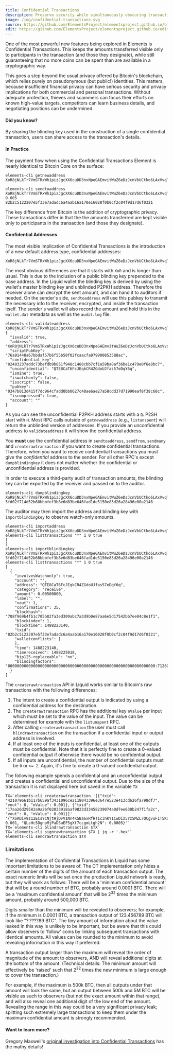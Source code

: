 ```yaml
---
title: Confidential Transactions
description: Preserve security while simultaneously obscuring transaction values.
image: /img/confidential-transactions.svg
source: https://github.com/ElementsProject/elementsproject.github.io/blob/master/source/elements/confidential-transactions/index.md
edit: https://github.com/ElementsProject/elementsproject.github.io/edit/master/source/elements/confidential-transactions/index.md
---
```


One of the most powerful new features being explored in Elements is Confidential
Transactions.  This keeps the amounts transferred visible only to participants
in the transaction (and those they designate), while still guaranteeing that no
more coins can be spent than are available in a cryptographic way.

This goes a step beyond the usual privacy offered by Bitcoin's blockchain, which
relies purely on pseudonymous (but public!) identities.  This matters, because
insufficient financial privacy can have serious security and privacy
implications for both commercial and personal transactions. Without adequate
protection, thieves and scammers can focus their efforts on known high-value
targets, competitors can learn business details, and negotiating positions can
be undermined.

<div class="ui message">
  <h4 class="header">Did you know?</h4>
  <p>By sharing the blinding key used in the construction of a single confidential transaction, users can share access to the transaction's details.</p>
</div>

#### In Practice
The payment flow when using the Confidential Transactions Element is nearly
identical to Bitcoin Core on the surface:

```
elements-cli getnewaddress
XoR8jNLkTr7VmSTRxWh1pizJgcXX6cuDD3nxNpeGAEmvitWuZ6eDzJcnVbUCtko6LAxVvqTuPhFuXTJq

elements-cli sendtoaddress XoR8jNLkTr7VmSTRxWh1pizJgcXX6cuDD3nxNpeGAEmvitWuZ6eDzJcnVbUCtko6LAxVvqTuPhFuXTJq 0.005
82b2c5122207e5f33e7adadc6a4aab16a170e16028f0b0cf2c04f9d17d6f0321
```

The key difference from Bitcoin is the addition of cryptographic privacy. These
transactions differ in that the the amounts transferred are kept visible only to
participants in the transaction (and those they designate).

#### Confidential Addresses
The most visible implication of Confidential Transactions is the introduction of
a new default address type, confidential addresses:

```
XoR8jNLkTr7VmSTRxWh1pizJgcXX6cuDD3nxNpeGAEmvitWuZ6eDzJcnVbUCtko6LAxVvqTuPhFuXTJq
```

The most obvious differences are that it starts with ``XoR`` and is longer than
usual. This is due to the inclusion of a public blinding key prepended to the
base address. In the Liquid wallet the blinding key is derived by using the
wallet's master blinding key and unblinded P2PKH address. Therefore the receiver
alone can decrypt the sent amount, and can hand it to auditors if needed. On the
sender's side, ``sendtoaddress`` will use this pubkey to transmit the necessary
info to the receiver, encrypted, and inside the transaction itself. The sender's
wallet will also record the amount and hold this in the ``wallet.dat`` metadata
as well as the ``audit.log`` file.

```
elements-cli validateaddress XoR8jNLkTr7VmSTRxWh1pizJgcXX6cuDD3nxNpeGAEmvitWuZ6eDzJcnVbUCtko6LAxVvqTuPhFuXTJq
{
  "isvalid": true,
  "address": "XoR8jNLkTr7VmSTRxWh1pizJgcXX6cuDD3nxNpeGAEmvitWuZ6eDzJcnVbUCtko6LAxVvqTuPhFuXTJq",
  "scriptPubKey": "76a91448a67bbdaf57b6f55b50f02fcaacfa079900853588ac",
  "confidential_key": "02483237addc73befdb9b851f948c1488cbb7cf1a59ba8af36be1c479e0f6e8bc7",
  "unconfidential": "QTE8CaT6FcJEqkCR4ZGdoUJfas57eDqY6q",
  "ismine": true,
  "iswatchonly": false,
  "isscript": false,
  "pubkey": "0347b013d415f7dc964cfadd0bb0627c48ae6ae27a58cdd37d71990eaf8f38c60c",
  "iscompressed": true,
  "account": ""
}
```

As you can see the unconfidential P2PKH address starts with a `Q`. P2SH start
with `H`. Most RPC calls outside of ``getnewaddress`` (e.g., ``listunspent``)
will return the unblinded version of addresses. If you provide an unconfidential
address to ``validateaddress`` it will show the confidential address.

You **must** use the confidential address in ``sendtoaddress``, ``sendfrom``,
``sendmany`` and ``createrawtransaction`` if you want to create confidential
transactions. Therefore, when you want to receive confidential transactions you
must give the *confidential* address to the sender. For all other RPC's except
``dumpblindingkey`` it does not matter whether the confidential or
unconfidential address is provided.

In order to execute a third-party audit of transaction amounts, the blinding key
can be exported by the receiver and passed on to the auditor.

```
elements-cli dumpblindingkey XoR8jNLkTr7VmSTRxWh1pizJgcXX6cuDD3nxNpeGAEmvitWuZ6eDzJcnVbUCtko6LAxVvqTuPhFuXTJq
5fd02f714d52b68bbbfef3b8e6d83be646fad1de5150e83d26a28496e00a2146
```

The auditor may then import the address and blinding key with
``importblindingkey`` to observe watch-only amounts.

```
elements-cli importaddress XoR8jNLkTr7VmSTRxWh1pizJgcXX6cuDD3nxNpeGAEmvitWuZ6eDzJcnVbUCtko6LAxVvqTuPhFuXTJq
elements-cli listtransactions "*" 1 0 true
[
]
elements-cli importblindingkey XoR8jNLkTr7VmSTRxWh1pizJgcXX6cuDD3nxNpeGAEmvitWuZ6eDzJcnVbUCtko6LAxVvqTuPhFuXTJq 5fd02f714d52b68bbbfef3b8e6d83be646fad1de5150e83d26a28496e00a2146
elements-cli listtransactions "*" 1 0 true
[
  {
    "involvesWatchonly": true,
    "account": "",
    "address": "QTE8CaT6FcJEqkCR4ZGdoUJfas57eDqY6q",
    "category": "receive",
    "amount": 0.00500000,
    "label": "",
    "vout": 1,
    "confirmations": 35,
    "blockhash": "708f969b4fb1c705b82fa3ed309abc7a3d9b0e87aa6e5d17542bb7ee04c8e1f1",
    "blockindex": 1,
    "blocktime": 1488223140,
    "txid": "82b2c5122207e5f33e7adadc6a4aab16a170e16028f0b0cf2c04f9d17d6f0321",
    "walletconflicts": [
    ],
    "time": 1488223140,
    "timereceived": 1488225018,
    "bip125-replaceable": "no",
    "blindingfactors": "0000000000000000000000000000000000000000000000000000000000000000:71260137a80039dd8cee330d9f7bba625697dc53098cf54d625242946f26997b:"
  }
]
```

The ``createrawtransaction`` API in Liquid works similar to Bitcoin's raw
transactions with the following differences:

1. The intent to create a confidential output is indicated by using a confidential address for the destination.
2. The ``createrawtransaction`` RPC has the additional key ``nValue`` per input which must be set to the value of the input. The value can be determined for example with the ``listunspent`` RPC.
3. After calling ``createrawtransaction`` the user must call ``blindrawtransaction`` on the transaction if a confidential input or output address is involved.
4. If at least one of the inputs is confidential, at least one of the outputs must be confidential. Note that it is perfectly fine to create a 0-valued confidential output if otherwise there would be no confidential output.
5. If all inputs are unconfidential, the number of confidential outputs must be ``0`` or ``>= 2``. Again, it's fine to create a 0-valued confidential output.

The following example spends a confidential and an unconfidential output and
creates a confidential and unconfidential output. Due to the size of the
transaction it is not displayed here but saved in the variable ``TX``

```
TX=`elements-cli createrawtransaction '[{"txid": "421079661b117b659af3431096ce2118043396e3647e523e413cd626fa798df7", "vout": 0, "nValue": 0.001}, {"txid": "17aa26d29582a9a26f02033918aaf9823d33458239074a0d7ee638b247f1fa2c", "vout": 0, "nValue": 0.001}]' '{"XoRDiv9z12ECsYCNjtHjDvV1Nn4KSBa6xRfHT1c3nKY1CwDiz5rzSMZL7QCgvuF1T5Kq43o1fMqBxbWQ": 0.001, "QLsHc5DgnpMjPaDSuEF5gXt7ccgmLtgh2N": 0.0005}'`
TX=`elements-cli blindrawtransaction $TX`
TX=`elements-cli signrawtransaction $TX | jq -r '.hex'`
elements-cli sendrawtransaction $TX
```

### Limitations
The implementation of Confidential Transactions in Liquid has some important
limitations to be aware of. The CT implementation only hides a certain number of
the digits of the amount of each transaction output. The exact numeric limits
will be set once the production Liquid network is ready, but they will work as
follows: There will be a 'minimum confidential amount' that will be a round
number of BTC, probably around 0.0001 BTC. There will be a 'maximum confidential
amount' that will be 2<sup>32</sup> times the minimum amount, probably around
500,000 BTC.

Digits smaller than the minimum will be revealed to observers; for example, if
the minimum is 0.0001 BTC, a transaction output of 123.456789 BTC will look like
"?.????89 BTC". The tiny amount of information about the value leaked in this
way is unlikely to be important, but be aware that this could allow observers to
'follow' coins by linking subsequent transactions with identical amounts. All
values can be rounded to the minimum to avoid revealing information in this way
if preferred.

A transaction output larger than the maximum will reveal the order of magnitude
of the amount to observers, AND will reveal additional digits at the bottom of
the amount. (Technical details: The minimum amount will effectively be 'raised'
such that 2<sup>32</sup> times the new minimum is large enough to cover the
transaction.)

For example, if the maximum is 500k BTC, then all outputs under
that amount will look the same, but an output between 500k and 5M BTC will be
visible as such to observers (but not the exact amount within that range), and
will also reveal one additional digit of the low end of the amount. Revealing
the range in this way could be a very significant privacy leak; splitting such
extremely large transactions to keep them under the maximum confidential amount
is strongly recommended.

<div class="ui message">
  <h4 class="header">Want to learn more?</h4>
  <p>Gregory Maxwell's <a href="/elements/confidential-transactions/investigation.html">original investigation into Confidential Transactions</a> has the mathy details!</p>
</div>
